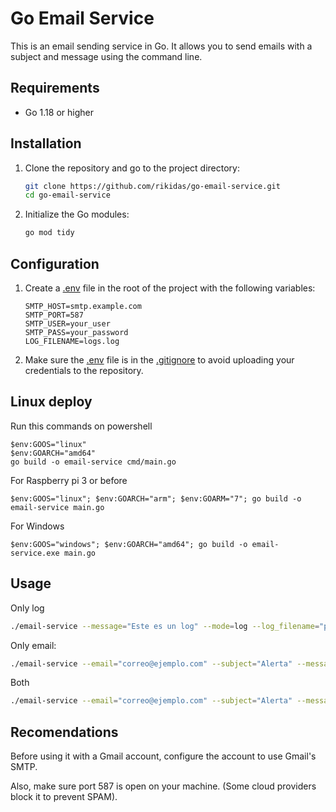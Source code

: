 # Go Email Service

This is an email sending service in Go. It allows you to send emails with a subject and message using the command line.

## Requirements

- Go 1.18 or higher

## Installation

1. Clone the repository and go to the project directory:

    ```sh
    git clone https://github.com/rikidas/go-email-service.git
    cd go-email-service
    ```

2. Initialize the Go modules:

    ```sh
    go mod tidy
    ```

## Configuration

1. Create a [.env](http://_vscodecontentref_/1) file in the root of the project with the following variables:

    ```env
    SMTP_HOST=smtp.example.com
    SMTP_PORT=587
    SMTP_USER=your_user
    SMTP_PASS=your_password
    LOG_FILENAME=logs.log
    ```

2. Make sure the [.env](http://_vscodecontentref_/2) file is in the [.gitignore](http://_vscodecontentref_/3) to avoid uploading your credentials to the repository.

## Linux deploy

Run this commands on powershell

```
$env:GOOS="linux"
$env:GOARCH="amd64"
go build -o email-service cmd/main.go
```

For Raspberry pi 3 or before

```
$env:GOOS="linux"; $env:GOARCH="arm"; $env:GOARM="7"; go build -o email-service main.go

```

For Windows

```
$env:GOOS="windows"; $env:GOARCH="amd64"; go build -o email-service.exe main.go

```


## Usage

Only log
```sh
./email-service --message="Este es un log" --mode=log --log_filename="path to save log"
```
Only email:

```sh
./email-service --email="correo@ejemplo.com" --subject="Alerta" --message="Mensaje importante" --mode=mail --ruta_env="path_to .env" --log_filename="path to save log"
```
Both

```sh
./email-service --email="correo@ejemplo.com" --subject="Alerta" --message="Mensaje importante" --mode=both --ruta_env="path_to .env" --log_filename="path to save log"

```


## Recomendations
Before using it with a Gmail account, configure the account to use Gmail's SMTP.

Also, make sure port 587 is open on your machine. (Some cloud providers block it to prevent SPAM).